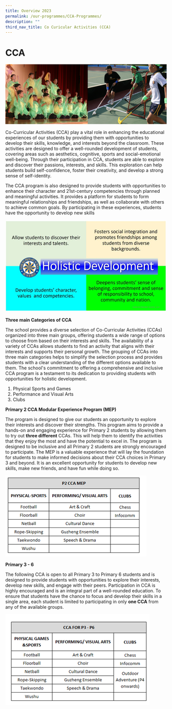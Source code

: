 ```yaml
---
title: Overview 2023
permalink: /our-programmes/CCA-Programmes/
description: ""
third_nav_title: Co Curicular Activities (CCA)
---
```

# **CCA**

![](/images/Info%20Pic/cca.png)



Co-Curricular Activities (CCA) play a vital role in enhancing the educational experiences of our students by providing them with opportunities to develop their skills, knowledge, and interests beyond the classroom. These activities are designed to offer a well-rounded development of students, covering areas such as aesthetics, cognitive, sports and social-emotional well-being. 
Through their participation in CCA, students are able to explore and discover their passions, interests, and skills. This exploration can help students build self-confidence, foster their creativity, and develop a strong sense of self-identity. 

The CCA program is also designed to provide students with opportunities to enhance their character and 21st-century competencies through planned and meaningful activities. It provides a platform for students to form meaningful relationships and friendships, as well as collaborate with others to achieve common goals. By participating in these experiences, students have the opportunity to develop new skills

![](/images/Holistic-Development.jpg)

**Three main Categories of CCA**

The school provides a diverse selection of Co-Curricular Activities (CCAs) organized into three main groups, offering students a wide range of options to choose from based on their interests and skills. The availability of a variety of CCAs allows students to find an activity that aligns with their interests and supports their personal growth. The grouping of CCAs into three main categories helps to simplify the selection process and provides students with a clear understanding of the different options available to them. The school's commitment to offering a comprehensive and inclusive CCA program is a testament to its dedication to providing students with opportunities for holistic development.

1) Physical Sports and Games       
2) Performance and Visual Arts         
3) Clubs 

**Primary 2 CCA Modular Experience Program (MEP)**

The program is designed to give our students an opportunity to explore their interests and discover their strengths. This program aims to provide a hands-on and engaging experience for Primary 2 students by allowing them to try out **three different** CCAs. This will help them to identify the activities that they enjoy the most and have the potential to excel in. The program is designed to be inclusive and all Primary 2 students are strongly encouraged to participate. The MEP is a valuable experience that will lay the foundation for students to make informed decisions about their CCA choices in Primary 3 and beyond. It is an excellent opportunity for students to develop new skills, make new friends, and have fun while doing so.


![](/images/P2%20CCA.png)

**Primary 3 - 6**

The following CCA is open to all Primary 3 to Primary 6 students and is designed to provide students with opportunities to explore their interests, develop new skills, and engage with their peers. Participation in CCA is highly encouraged and is an integral part of a well-rounded education. To ensure that students have the chance to focus and develop their skills in a single area, each student is limited to participating in only **one CCA** from any of the available groups.

![](/images/Department/P3%20CCA.png)